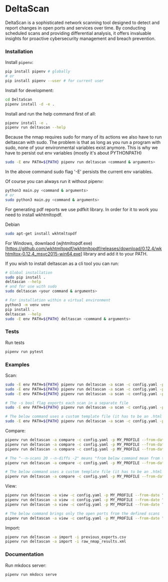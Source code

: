 # DeltaScan
DeltaScan is a sophisticated network scanning tool designed to detect and report changes in open ports and services over time. By conducting scheduled scans and providing differential analysis, it offers invaluable insights for proactive cybersecurity management and breach prevention.

### Installation
Install `pipenv`:
```bash
pip install pipenv # globally
# or
pip install pipenv --user # for current user
```

Install for development:
```bash
cd DeltaScan
pipenv install -d -e .
```

Install and run the help command first of all:
```bash
pipenv install -e .
pipenv run deltascan --help
```
Because the nmap requires sudo for many of its actions we also have to run deltascan with sudo. The problem is that as long as you run a program with sudo, none of your environmental variables exist anymore. This is why we have to persist out env variables (mostly it's about PYTHONPATH)
```bash
sudo -E env PATH=${PATH} pipenv run deltascan <command & arguments>
```
In the above command sudo flag '-E' persists the current env variables.

Of course you can always run it without pipenv:
```bash
python3 main.py <command & arguments>
# or
sudo python3 main.py <command & arguments>
```

For generating pdf reports we use pdfkit library. In order for it to work you need to install
wkhtmltopdf.

Debian
```bash
sudo apt-get install wkhtmltopdf
```
For Windows, downlaod (wjhtmltopdf.exe)[https://github.com/wkhtmltopdf/wkhtmltopdf/releases/download/0.12.4/wkhtmltox-0.12.4_msvc2015-win64.exe] library and add it to your PATH.

If you wish to install deltascan as a cli tool you can run:
```bash
# Global installation
sudo pip install .
deltascan --help
# and for use with sudo
sudo deltascan <your command & arguments>

# For installation within a virtual environment
python3 -m venv venv
pip install .
deltascan --help
sudo -E env PATH=${PATH} deltascan <command & arguments>
```

### Tests
Run tests
```bash
pipenv run pytest
```

### Examples

Scan:
```bash
sudo -E env PATH=${PATH} pipenv run deltascan -a scan -c config.yaml -p MY_PROFILE -t 192.168.0.100
sudo -E env PATH=${PATH} pipenv run deltascan -a scan -c config.yaml -p MY_PROFILE -t 192.168.0.100/24
sudo -E env PATH=${PATH} pipenv run deltascan -a scan -c config.yaml -p MY_PROFILE -t 192.168.0.100 -o export.<csv|pdf|html>

# The -s bool flag exports each scan in a separate file
sudo -E env PATH=${PATH} pipenv run deltascan -a scan -c config.yaml -p MY_PROFILE -t 192.168.0.100 -s

# The below command uses a custom template file (it has to be an .html file)
sudo -E env PATH=${PATH} pipenv run deltascan -a scan -c config.yaml -p MY_PROFILE -t 192.168.0.100 --template your_template.html
```

Compare:
```bash
pipenv run deltascan -a compare -c config.yaml -p MY_PROFILE --from-date "2024-01-01 10:00:00" --to-date "2024-01-02 10:00:00" -t 192.168.0.100
pipenv run deltascan -a compare -c config.yaml -p MY_PROFILE --from-date "2024-01-01 10:00:00" --to-date "2024-01-02 10:00:00" -t 192.168.0.100/24
pipenv run deltascan -a compare -c config.yaml -p MY_PROFILE --from-date "2024-01-01 10:00:00" --to-date "2024-01-02 10:00:00" -t 192.168.0.100/24 -o export.<csv|pdf|html>

# The "--n-scans 20 --n-diffs -2" means "from below command mean from the last 20 scans show the latest differences"
pipenv run deltascan -a compare -c config.yaml -p MY_PROFILE --from-date "2024-01-01 10:00:00" --to-date "2024-01-02 10:00:00" --n-scans 20 --n-diffs -2 -t 192.168.0.100

# The below command uses a custom template file (it has to be an .html file)
pipenv run deltascan -a compare -c config.yaml -p MY_PROFILE --from-date "2024-01-01 10:00:00" --to-date "2024-01-02 10:00:00" --n-scans 20 --n-diffs -2 -t 192.168.0.100 --template your_template.html
```

View:
```bash
pipenv run deltascan -a view -c config.yaml -p MY_PROFILE --from-date "2024-01-01 10:00:00" --to-date "2024-01-02 10:00:00" -t 192.168.0.100
pipenv run deltascan -a view -c config.yaml -p MY_PROFILE --from-date "2024-01-01 10:00:00" --to-date "2024-01-02 10:00:00" -t 192.168.0.100/24
pipenv run deltascan -a view -c config.yaml -p MY_PROFILE --from-date "2024-01-01 10:00:00" --to-date "2024-01-02 10:00:00" -t 192.168.0.100/24 -o export.<csv|pdf|html>

# The below command brings only the open ports from the defined scans
pipenv run deltascan -a view -c config.yaml -p MY_PROFILE --from-date "2024-01-01 10:00:00" --to-date "2024-01-02 10:00:00" --port-type open -t 192.168.0.100

```

Import:
```bash
pipenv run deltascan -a import -i previous_exports.csv
pipenv run deltascan -a import -i raw_nmap_results.xml
```

### Documentation
Run mkdocs server:
```bash
pipenv run mkdocs serve
```